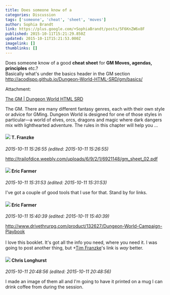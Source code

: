 ```yaml
---
title: Does someone know of a
categories: Discussion
tags: ['someone', 'cheat', 'sheet', 'moves']
author: Sophia Brandt
link: https://plus.google.com/+SophiaBrandt/posts/5F6KnZW6x8F
published: 2015-10-11T15:21:29.850Z
updated: 2015-10-11T15:21:53.000Z
imagelink: []
thumblinks: []
---
```


Does someone know of a good <b>cheat sheet</b> for <b>GM Moves, agendas, principles</b> etc.? <br />Basically what&#39;s under the basics header in the GM section <a href="http://acodispo.github.io/Dungeon-World-HTML-SRD/gm/basics/" class="ot-anchor">http://acodispo.github.io/Dungeon-World-HTML-SRD/gm/basics/</a>﻿


Attachment:

<a href='http://acodispo.github.io/Dungeon-World-HTML-SRD/gm/basics/'>The GM | Dungeon World HTML SRD</a>


The GM. There are many different fantasy genres, each with their own style or advice for GMing. Dungeon World is designed for one of those styles in particular—a world of elves, orcs, dragons and magic where dark dangers mix with lighthearted adventure. The rules in this chapter will help you ...
<div id='comment z12wfpf5yuybzvfkt23nyxzoxlj2vtsny'>
  <h4><img src='{{site.baseurl}}//images/avatars/110330901807759406775_photo.jpg'> T. Franzke</h4>
      <p><cite>2015-10-11 15:26:55 (edited: 2015-10-11 15:26:55)</cite></p>
        <p><a href="http://trailofdice.weebly.com/uploads/6/9/2/1/6921148/gm_sheet_02.pdf" class="ot-anchor">http://trailofdice.weebly.com/uploads/6/9/2/1/6921148/gm_sheet_02.pdf</a> </p>
</div>
        

<div id='comment z12wfpf5yuybzvfkt23nyxzoxlj2vtsny'>
  <h4><img src='{{site.baseurl}}//images/avatars/109657963046081305900_photo.jpg'> Eric Farmer</h4>
      <p><cite>2015-10-11 15:31:53 (edited: 2015-10-11 15:31:53)</cite></p>
        <p>I&#39;ve got a couple of good tools that I use for that. Stand by for links.</p>
</div>
        

<div id='comment z12wfpf5yuybzvfkt23nyxzoxlj2vtsny'>
  <h4><img src='{{site.baseurl}}//images/avatars/109657963046081305900_photo.jpg'> Eric Farmer</h4>
      <p><cite>2015-10-11 15:40:39 (edited: 2015-10-11 15:40:39)</cite></p>
        <p><a href="http://www.drivethrurpg.com/product/132627/Dungeon-World-Campaign-Playbook" class="ot-anchor">http://www.drivethrurpg.com/product/132627/Dungeon-World-Campaign-Playbook</a><br /><br />I love this booklet. It&#39;s got all the info you need, where you need it. I was going to post another thing, but <span class="proflinkWrapper"><span class="proflinkPrefix">+</span><a class="proflink" href="https://plus.google.com/110330901807759406775" oid="110330901807759406775">Tim Franzke</a></span>&#39;s link is <i>way</i> better.</p>
</div>
        

<div id='comment z12wfpf5yuybzvfkt23nyxzoxlj2vtsny'>
  <h4><img src='{{site.baseurl}}//images/avatars/112980852725775937440_photo.jpg'> Chris Longhurst</h4>
      <p><cite>2015-10-11 20:48:56 (edited: 2015-10-11 20:48:56)</cite></p>
        <p>I made an image of them all and I&#39;m going to have it printed on a mug I can drink coffee from during the session.</p>
</div>
        